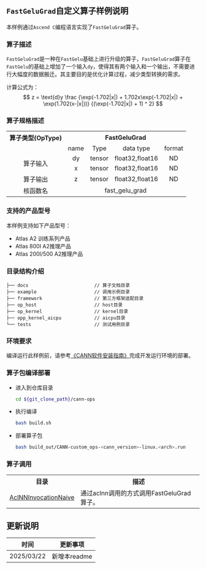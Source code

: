 ## `FastGeluGrad`自定义算子样例说明 
本样例通过`Ascend C`编程语言实现了`FastGeluGrad`算子。

### 算子描述
‌`FastGeluGrad‌`是一种在`FastGelu`基础上进行升级的算子，`FastGeluGrad`算子在`FastGelu`的基础上增加了一个输入`dy`，使得其有两个输入和一个输出，不需要进行大幅度的数据搬迁。其主要目的是优化计算过程，减少类型转换的需求。

计算公式为：
  $$
  z = \text{d}y \frac {\exp(-1.702|x|) + 1.702x\exp(-1.702|x|) + \exp(1.702(x-|x|))} {(\exp(-1.702|x|) + 1) ^ 2}
  $$

### 算子规格描述

<table>
<tr><th align="center">算子类型(OpType)</th><th colspan="4" align="center">FastGeluGrad</th></tr> 
<tr><td align="center"> </td><td align="center">name</td><td align="center">Type</td><td align="center">data type</td><td align="center">format</td></tr>  
<tr><td rowspan="3" align="center">算子输入</td>
 
<tr><td align="center">dy</td><td align="center">tensor</td><td align="center">float32,float16</td><td align="center">ND</td></tr>  
<tr><td align="center">x</td><td align="center">tensor</td><td align="center">float32,float16</td><td align="center">ND</td></tr>  

<tr><td rowspan="1" align="center">算子输出</td>
<td align="center">z</td><td align="center">tensor</td><td align="center">float32,float16</td><td align="center">ND</td></tr>  

<tr><td rowspan="1" align="center">核函数名</td><td colspan="4" align="center">fast_gelu_grad</td></tr>  
</table>


### 支持的产品型号
本样例支持如下产品型号：
- Atlas A2 训练系列产品
- Atlas 800I A2推理产品
- Atlas 200I/500 A2推理产品


### 目录结构介绍
```
├── docs                        // 算子文档目录
├── example                     // 调用示例目录
├── framework                   // 第三方框架适配目录
├── op_host                     // host目录
├── op_kernel                   // kernel目录
├── opp_kernel_aicpu            // aicpu目录
└── tests                       // 测试用例目录
```


### 环境要求
编译运行此样例前，请参考[《CANN软件安装指南》](https://hiascend.com/document/redirect/CannCommunityInstSoftware)完成开发运行环境的部署。

### 算子包编译部署
  - 进入到仓库目录

    ```bash
    cd ${git_clone_path}/cann-ops
    ```

  - 执行编译

    ```bash
    bash build.sh
    ```

  - 部署算子包

    ```bash
    bash build_out/CANN-custom_ops-<cann_version>-linux.<arch>.run
    ```

### 算子调用
<table>
    <th>目录</th><th>描述</th>
    <tr>
        <td><a href="./examples/AclNNInvocationNaive"> AclNNInvocationNaive</td><td>通过aclnn调用的方式调用FastGeluGrad算子。</td>
    </tr>
</table>

## 更新说明
| 时间 | 更新事项 |
|----|------|
| 2025/03/22 | 新增本readme |